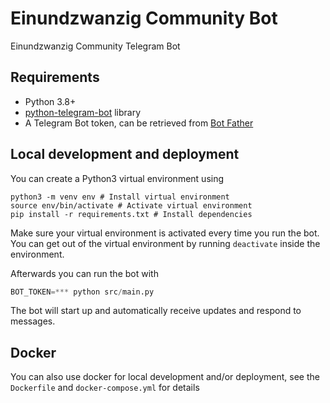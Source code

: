 # Einundzwanzig Community Bot

Einundzwanzig Community Telegram Bot

## Requirements

* Python 3.8+
* [python-telegram-bot](https://github.com/python-telegram-bot/python-telegram-bot) library
* A Telegram Bot token, can be retrieved from [Bot Father](https://core.telegram.org/bots#6-botfather)

## Local development and deployment

You can create a Python3 virtual environment using

```shell
python3 -m venv env # Install virtual environment
source env/bin/activate # Activate virtual environment
pip install -r requirements.txt # Install dependencies
```

Make sure your virtual environment is activated every time you run the bot.
You can get out of the virtual environment by running `deactivate` inside the environment.

Afterwards you can run the bot with
```python
BOT_TOKEN=*** python src/main.py
```

The bot will start up and automatically receive updates and respond to messages.

## Docker

You can also use docker for local development and/or deployment, see the 
`Dockerfile` and `docker-compose.yml` for details
